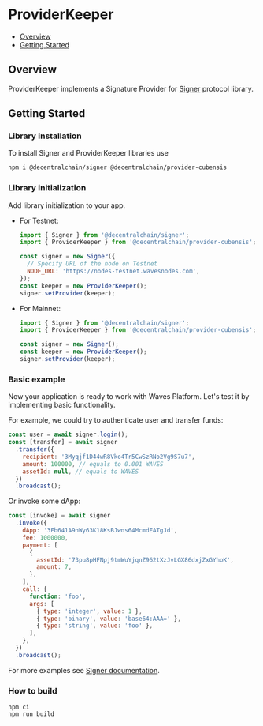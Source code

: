 # ProviderKeeper

- [Overview](#overview)
- [Getting Started](#getting-started)

## Overview

ProviderKeeper implements a Signature Provider for [Signer](https://github.com/wavesplatform/signer) protocol library.

## Getting Started

### Library installation

To install Signer and ProviderKeeper libraries use

```bash
npm i @decentralchain/signer @decentralchain/provider-cubensis
```

### Library initialization

Add library initialization to your app.

- For Testnet:

  ```js
  import { Signer } from '@decentralchain/signer';
  import { ProviderKeeper } from '@decentralchain/provider-cubensis';

  const signer = new Signer({
    // Specify URL of the node on Testnet
    NODE_URL: 'https://nodes-testnet.wavesnodes.com',
  });
  const keeper = new ProviderKeeper();
  signer.setProvider(keeper);
  ```

- For Mainnet:

  ```js
  import { Signer } from '@decentralchain/signer';
  import { ProviderKeeper } from '@decentralchain/provider-cubensis';

  const signer = new Signer();
  const keeper = new ProviderKeeper();
  signer.setProvider(keeper);
  ```

### Basic example

Now your application is ready to work with Waves Platform. Let's test it by implementing basic functionality.

For example, we could try to authenticate user and transfer funds:

```js
const user = await signer.login();
const [transfer] = await signer
  .transfer({
    recipient: '3Myqjf1D44wR8Vko4Tr5CwSzRNo2Vg9S7u7',
    amount: 100000, // equals to 0.001 WAVES
    assetId: null, // equals to WAVES
  })
  .broadcast();
```

Or invoke some dApp:

```js
const [invoke] = await signer
  .invoke({
    dApp: '3Fb641A9hWy63K18KsBJwns64McmdEATgJd',
    fee: 1000000,
    payment: [
      {
        assetId: '73pu8pHFNpj9tmWuYjqnZ962tXzJvLGX86dxjZxGYhoK',
        amount: 7,
      },
    ],
    call: {
      function: 'foo',
      args: [
        { type: 'integer', value: 1 },
        { type: 'binary', value: 'base64:AAA=' },
        { type: 'string', value: 'foo' },
      ],
    },
  })
  .broadcast();
```

For more examples see [Signer documentation](https://github.com/wavesplatform/signer/blob/master/README.md).

### How to build

```shell
npm ci
npm run build
```
